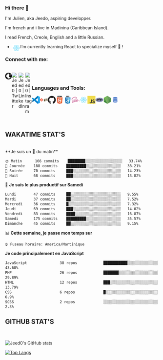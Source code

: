 ### Hi there 👋

I'm Julien, aka Jeedo, aspiring developper. 

I'm french and i live in Madinina (Caribbean Island).

I read French, Creole, English and a little Russian.

- I’m currently learning React  <img align="left" alt="React" width="26px" src="https://raw.githubusercontent.com/github/explore/80688e429a7d4ef2fca1e82350fe8e3517d3494d/topics/react/react.png" /> to specialize myself  :dart: !

### Connect with me:
<br />
<div>
    <a href="https://github.com/Jeed0" target="blank"> 
      <img align="left" alt="Jeed0" width="22px" margin="15px" src="https://raw.githubusercontent.com/iconic/open-iconic/master/svg/globe.svg"/>
    </a>
    <a href="https://twitter.com/Jeed0_io" target="blank"> 
      <img align="left" alt="Jeed0 | Twitter" width="22px" margin="15px" src="https://cdn.jsdelivr.net/npm/simple-icons@v3/icons/twitter.svg" />
    </a>
    <a href="https://linkedin.com/in/jeed0" target="blank"> 
      <img align="left" alt="Jeed0 | LinkedIn" width="22px" margin="15px" src="https://cdn.jsdelivr.net/npm/simple-icons@v3/icons/linkedin.svg" />
    </a>
    <a href="https://instagram.com/jeedo.mq" target="blank"> 
      <img align="left" alt="Jeed0 | Instagram" width="22px" margin="15px" src="https://cdn.jsdelivr.net/npm/simple-icons@v3/icons/instagram.svg" />
    </a>
</div>
<br />

### Languages and Tools:

<img align="left" alt="Visual Studio Code" width="26px" src="https://raw.githubusercontent.com/github/explore/80688e429a7d4ef2fca1e82350fe8e3517d3494d/topics/visual-studio-code/visual-studio-code.png" />
<img align="left" alt="Git" width="26px" src="https://raw.githubusercontent.com/github/explore/80688e429a7d4ef2fca1e82350fe8e3517d3494d/topics/git/git.png" />
<img align="left" alt="GitHub" width="26px" src="https://raw.githubusercontent.com/github/explore/78df643247d429f6cc873026c0622819ad797942/topics/github/github.png" />
<img align="left" alt="HTML5" width="26px" src="https://raw.githubusercontent.com/github/explore/80688e429a7d4ef2fca1e82350fe8e3517d3494d/topics/html/html.png" />
<img align="left" alt="CSS3" width="26px" src="https://raw.githubusercontent.com/github/explore/80688e429a7d4ef2fca1e82350fe8e3517d3494d/topics/css/css.png" />
<img align="left" alt="Sass" width="26px" src="https://raw.githubusercontent.com/github/explore/80688e429a7d4ef2fca1e82350fe8e3517d3494d/topics/sass/sass.png" />
<img align="left" alt="React" width="26px" src="https://raw.githubusercontent.com/github/explore/80688e429a7d4ef2fca1e82350fe8e3517d3494d/topics/react/react.png" />
<img align="left" alt="JavaScript" width="26px" src="https://raw.githubusercontent.com/github/explore/80688e429a7d4ef2fca1e82350fe8e3517d3494d/topics/javascript/javascript.png" />
<img align="left" alt="Gatsby" width="26px" src="https://raw.githubusercontent.com/github/explore/e94815998e4e0713912fed477a1f346ec04c3da2/topics/php/php.png" />
<img align="left" alt="Node.js" width="26px" src="https://raw.githubusercontent.com/github/explore/80688e429a7d4ef2fca1e82350fe8e3517d3494d/topics/nodejs/nodejs.png" />
<img align="left" alt="SQL" width="26px" src="https://raw.githubusercontent.com/github/explore/80688e429a7d4ef2fca1e82350fe8e3517d3494d/topics/sql/sql.png" />

<br />
<br />
<br />
<br />
<br />

## WAKATIME STAT'S
<br />
<!--START_SECTION:waka-->
**Je suis un 🐤 du matin** 

```text
🌞 Matin      166 commits    ████████░░░░░░░░░░░░░░░░░   33.74% 
🌆 Journée    188 commits    █████████░░░░░░░░░░░░░░░░   38.21% 
🌃 Soirée     70 commits     ███░░░░░░░░░░░░░░░░░░░░░░   14.23% 
🌙 Nuit       68 commits     ███░░░░░░░░░░░░░░░░░░░░░░   13.82%

```
📅 **Je suis le plus productif sur Samedi** 

```text
Lundi        47 commits     ██░░░░░░░░░░░░░░░░░░░░░░░   9.55% 
Mardi        37 commits     ██░░░░░░░░░░░░░░░░░░░░░░░   7.52% 
Mercredi     36 commits     █░░░░░░░░░░░░░░░░░░░░░░░░   7.32% 
Jeudi        69 commits     ███░░░░░░░░░░░░░░░░░░░░░░   14.02% 
Vendredi     83 commits     ████░░░░░░░░░░░░░░░░░░░░░   16.87% 
Samedi       175 commits    █████████░░░░░░░░░░░░░░░░   35.57% 
Dimanche     45 commits     ██░░░░░░░░░░░░░░░░░░░░░░░   9.15%

```


📊 **Cette semaine, je passe mon temps sur** 

```text
⌚︎ Fuseau horaire: America/Martinique

```

**Je code principalement en JavaScript** 

```text
JavaScript               38 repos            ███████████░░░░░░░░░░░░░░   43.68% 
PHP                      26 repos            ███████░░░░░░░░░░░░░░░░░░   29.89% 
HTML                     12 repos            ███░░░░░░░░░░░░░░░░░░░░░░   13.79% 
CSS                      6 repos             █░░░░░░░░░░░░░░░░░░░░░░░░   6.9% 
SCSS                     2 repos             ░░░░░░░░░░░░░░░░░░░░░░░░░   2.3%

```



<!--END_SECTION:waka-->

## GITHUB STAT'S 
<br />

![Jeed0's GitHub stats](https://github-readme-stats.vercel.app/api?username=Jeed0&theme=dark&show_icons=true&count_private=true&show_icons=true&hide=issues,contribs,prs)

[![Top Langs](https://github-readme-stats.vercel.app/api/top-langs/?username=Jeed0&theme=dark&show_icons=true&layout=compact)](https://github.com/Jeed0/github-readme-stats)

<br />




<!--
**Jeed0/Jeed0** is a ✨ _special_ ✨ repository because its `README.md` (this file) appears on your GitHub profile.

Here are some ideas to get you started:

- 🔭 I’m currently working on ...
- 🌱 I’m currently learning ...
- 👯 I’m looking to collaborate on ...
- 🤔 I’m looking for help with ...
- 💬 Ask me about ...
- 📫 How to reach me: ...
- 😄 Pronouns: ...
- ⚡ Fun fact: ...
-->

<!--[![Jeed0's wakatime stats](https://github-readme-stats.vercel.app/api/wakatime?username=!Jeed0)](https://github.com/Jeed0/github-readme-stats)-->
